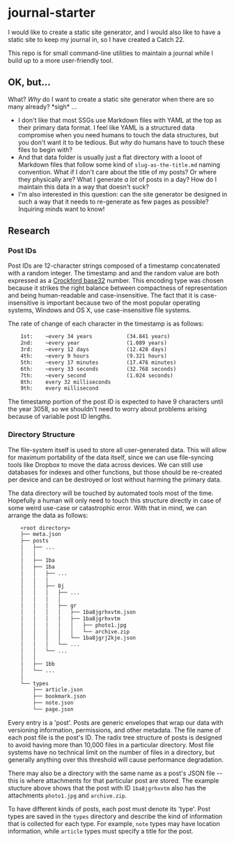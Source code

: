 # journal-starter

I would like to create a static site generator, and I would also like to have a static site to keep my journal in, so I have created a Catch 22.

This repo is for small command-line utilities to maintain a journal while I build up to a more user-friendly tool.

## OK, but...

What? _Why_ do I want to create a static site generator when there are so many already? \*sigh\* ...

  * I don't like that most SSGs use Markdown files with YAML at the top as their primary data format. I feel like YAML is a structured data compromise when you need humans to touch the data structures, but you don't want it to be tedious. But _why_ do humans have to touch these files to begin with?
  * And that data folder is usually just a flat directory with a looot of Markdown files that follow some kind of `slug-as-the-title.md` naming convention. What if I don't care about the title of my posts? Or where they physically are? What I generate _a lot_ of posts in a day? How do I maintain this data in a way that doesn't suck?
  * I'm also interested in this question: can the site generator be designed in such a way that it needs to re-generate as few pages as possible? Inquiring minds want to know!

## Research

### Post IDs

Post IDs are 12-character strings composed of a timestamp concatenated with a random integer. The timestamp and and the random value are both expressed as a [Crockford base32](http://www.crockford.com/wrmg/base32.html) number. This encoding type was chosen because it strikes the right balance between compactness of representation and being human-readable and case-insensitive. The fact that it is case-insensitive is important because two of the most popular operating systems, Windows and OS X, use case-insensitive file systems.

The rate of change of each character in the timestamp is as follows:

```txt
    1st:    ~every 34 years           (34.841 years)
    2nd:    ~every year               (1.089 years)
    3rd:    ~every 12 days            (12.428 days)
    4th:    ~every 9 hours            (9.321 hours)
    5th:    ~every 17 minutes         (17.476 minutes)
    6th:    ~every 33 seconds         (32.768 seconds)
    7th:    ~every second             (1.024 seconds)
    8th:    every 32 milliseconds
    9th:    every millisecond
```

The timestamp portion of the post ID is expected to have 9 characters until the year 3058, so we shouldn't need to worry about problems arising because of variable post ID lengths.

### Directory Structure

The file-system itself is used to store all user-generated data. This will allow for maximum portability of the data itself, since we can use file-syncing tools like Dropbox to move the data across devices. We can still use databases for indexes and other functions, but those should be re-created per device and can be destroyed or lost without harming the primary data.

The data directory will be touched by automated tools most of the time. Hopefully a human will only need to touch this structure directly in case of some weird use-case or catastrophic error. With that in mind, we can arrange the data as follows:

```txt
    <root directory>
    ├── meta.json
    ├── posts
    │   ├── ...
    │   │
    │   ├── 1ba
    │   ├── 1ba
    │   │   ├── ...
    │   │   │
    │   │   ├── 8j
    │   │   │   ├── ...
    │   │   │   │
    │   │   │   ├── gr
    │   │   │   │   ├── 1ba8jgrhxvtm.json
    │   │   │   │   ├── 1ba8jgrhxvtm
    │   │   │   │   │   ├── photo1.jpg
    │   │   │   │   │   └── archive.zip
    │   │   │   │   └── 1ba8jgrj2kje.json
    │   │   │   └── ...
    │   │   └── ...
    │   │
    │   ├── 1bb
    │   └── ...
    │
    └── types
        ├── article.json
        ├── bookmark.json
        ├── note.json
        └── page.json
```

Every entry is a 'post'. Posts are generic envelopes that wrap our data with versioning information, permissions, and other metadata. The file name of each post file is the post's ID. The radix tree structure of posts is designed to avoid having more than 10,000 files in a particular directory. Most file systems have no technical limit on the number of files in a directory, but generally anything over this threshold will cause performance degradation.

There may also be a directory with the same name as a post's JSON file -- this is where attachments for that particular post are stored. The example stucture above shows that the post with ID `1ba8jgrhxvtm` also has the attachments `photo1.jpg` and `archive.zip`.

To have different kinds of posts, each post must denote its 'type'. Post types are saved in the `types` directory and describe the kind of information that is collected for each type. For example, `note` types may have location information, while `article` types must specify a title for the post.
